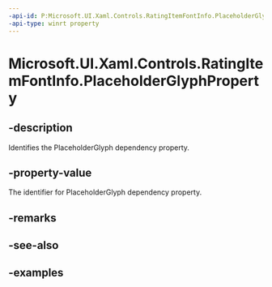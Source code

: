 ```yaml
---
-api-id: P:Microsoft.UI.Xaml.Controls.RatingItemFontInfo.PlaceholderGlyphProperty
-api-type: winrt property
---
```


<!-- Property syntax.
public DependencyProperty PlaceholderGlyphProperty { get; }
-->

# Microsoft.UI.Xaml.Controls.RatingItemFontInfo.PlaceholderGlyphProperty

## -description

Identifies the PlaceholderGlyph dependency property.

## -property-value

The identifier for PlaceholderGlyph dependency property.

## -remarks

## -see-also

## -examples

